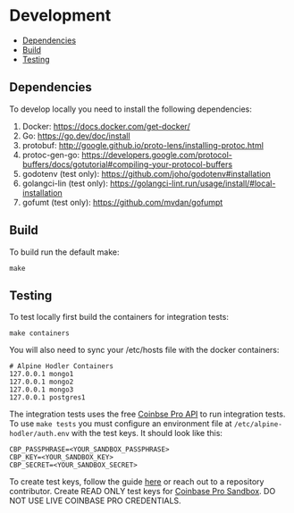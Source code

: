 # Development

- [Dependencies](#dependencies)
- [Build](#build)
- [Testing](#testing)

## Dependencies
To develop locally you need to install the following dependencies:

1. Docker: https://docs.docker.com/get-docker/
2. Go: https://go.dev/doc/install
3. protobuf: http://google.github.io/proto-lens/installing-protoc.html
4. protoc-gen-go: https://developers.google.com/protocol-buffers/docs/gotutorial#compiling-your-protocol-buffers
5. godotenv (test only): https://github.com/joho/godotenv#installation
6. golangci-lin (test only): https://golangci-lint.run/usage/install/#local-installation
7. gofumt (test only): https://github.com/mvdan/gofumpt

## Build

To build run the default make:

```
make
```

## Testing

To test locally first build the containers for integration tests:

```
make containers
```

You will also need to sync your /etc/hosts file with the docker containers:

```
# Alpine Hodler Containers
127.0.0.1 mongo1
127.0.0.1 mongo2
127.0.0.1 mongo3
127.0.0.1 postgres1
```

The integration tests uses the free [Coinbse Pro API](https://docs.cloud.coinbase.com/exchange/reference/exchangerestapi_getaccounts-1) to run integration tests. To use `make tests` you must configure an environment file at `/etc/alpine-hodler/auth.env` with the test keys. It should look like this:

```.env
CBP_PASSPHRASE=<YOUR_SANDBOX_PASSPHRASE>
CBP_KEY=<YOUR_SANDBOX_KEY>
CBP_SECRET=<YOUR_SANDBOX_SECRET>
```

To create test keys, follow the guide [here](https://help.coinbase.com/en/pro/other-topics/api/how-do-i-create-an-api-key-for-coinbase-pro) or reach out to a repository contributor. Create READ ONLY test keys for [Coinbase Pro Sandbox](https://public.sandbox.pro.coinbase.com/). DO NOT USE LIVE COINBASE PRO CREDENTIALS.

